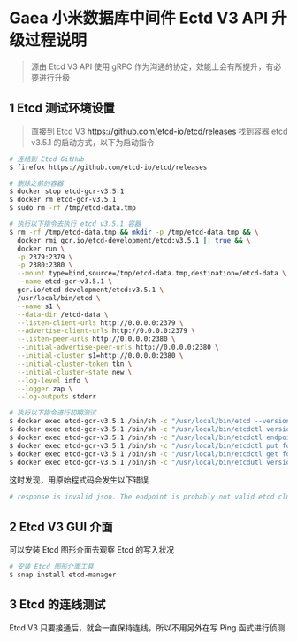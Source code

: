 # Gaea 小米数据库中间件 Ectd V3 API 升级过程说明

> 源由 Etcd V3 API 使用 gRPC 作为沟通的协定，效能上会有所提升，有必要进行升级

## 1 Etcd 测试环境设置 

> 直接到 Etcd V3 https://github.com/etcd-io/etcd/releases 找到容器 etcd v3.5.1 的启动方式，以下为启动指令

```bash
# 连结到 Etcd GitHub
$ firefox https://github.com/etcd-io/etcd/releases

# 删除之前的容器
$ docker stop etcd-gcr-v3.5.1
$ docker rm etcd-gcr-v3.5.1
$ sudo rm -rf /tmp/etcd-data.tmp

# 执行以下指令去执行 etcd v3.5.1 容器
$ rm -rf /tmp/etcd-data.tmp && mkdir -p /tmp/etcd-data.tmp && \
  docker rmi gcr.io/etcd-development/etcd:v3.5.1 || true && \
  docker run \
  -p 2379:2379 \
  -p 2380:2380 \
  --mount type=bind,source=/tmp/etcd-data.tmp,destination=/etcd-data \
  --name etcd-gcr-v3.5.1 \
  gcr.io/etcd-development/etcd:v3.5.1 \
  /usr/local/bin/etcd \
  --name s1 \
  --data-dir /etcd-data \
  --listen-client-urls http://0.0.0.0:2379 \
  --advertise-client-urls http://0.0.0.0:2379 \
  --listen-peer-urls http://0.0.0.0:2380 \
  --initial-advertise-peer-urls http://0.0.0.0:2380 \
  --initial-cluster s1=http://0.0.0.0:2380 \
  --initial-cluster-token tkn \
  --initial-cluster-state new \
  --log-level info \
  --logger zap \
  --log-outputs stderr

# 执行以下指令进行初期测试
$ docker exec etcd-gcr-v3.5.1 /bin/sh -c "/usr/local/bin/etcd --version"
$ docker exec etcd-gcr-v3.5.1 /bin/sh -c "/usr/local/bin/etcdctl version"
$ docker exec etcd-gcr-v3.5.1 /bin/sh -c "/usr/local/bin/etcdctl endpoint health"
$ docker exec etcd-gcr-v3.5.1 /bin/sh -c "/usr/local/bin/etcdctl put foo bar"
$ docker exec etcd-gcr-v3.5.1 /bin/sh -c "/usr/local/bin/etcdctl get foo"
$ docker exec etcd-gcr-v3.5.1 /bin/sh -c "/usr/local/bin/etcdutl version"
```

这时发现，用原始程式码会发生以下错误

```bash
# response is invalid json. The endpoint is probably not valid etcd cluster endpoint.
```

## 2 Etcd V3 GUI 介面

可以安装 Etcd 图形介面去观察 Etcd 的写入状况

```bash
# 安装 Etcd 图形介面工具
$ snap install etcd-manager
```

## 3 Etcd 的连线测试

Etcd V3 只要接通后，就会一直保持连线，所以不用另外在写 Ping 函式进行侦测

